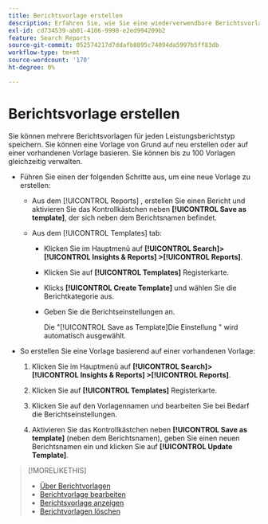 ```yaml
---
title: Berichtsvorlage erstellen
description: Erfahren Sie, wie Sie eine wiederverwendbare Berichtsvorlage erstellen.
exl-id: cd734539-ab01-4106-9998-e2ed994209b2
feature: Search Reports
source-git-commit: 052574217d7ddafb8895c74094da5997b5ff83db
workflow-type: tm+mt
source-wordcount: '170'
ht-degree: 0%

---
```


# Berichtsvorlage erstellen

Sie können mehrere Berichtsvorlagen für jeden Leistungsberichtstyp speichern. Sie können eine Vorlage von Grund auf neu erstellen oder auf einer vorhandenen Vorlage basieren. Sie können bis zu 100 Vorlagen gleichzeitig verwalten.

* Führen Sie einen der folgenden Schritte aus, um eine neue Vorlage zu erstellen:

   * Aus dem [!UICONTROL Reports] , erstellen Sie einen Bericht und aktivieren Sie das Kontrollkästchen neben **[!UICONTROL Save as template]**, der sich neben dem Berichtsnamen befindet.

   * Aus dem [!UICONTROL Templates] tab:

      * Klicken Sie im Hauptmenü auf **[!UICONTROL Search]> [!UICONTROL Insights & Reports] >[!UICONTROL Reports]**.

      * Klicken Sie auf **[!UICONTROL Templates]** Registerkarte.

      * Klicks **[!UICONTROL Create Template]** und wählen Sie die Berichtkategorie aus.

      * Geben Sie die Berichtseinstellungen an.

        Die &quot;[!UICONTROL Save as Template]Die Einstellung &quot; wird automatisch ausgewählt.

* So erstellen Sie eine Vorlage basierend auf einer vorhandenen Vorlage:

   1. Klicken Sie im Hauptmenü auf **[!UICONTROL Search]> [!UICONTROL Insights & Reports] >[!UICONTROL Reports]**.

   1. Klicken Sie auf **[!UICONTROL Templates]** Registerkarte.

   1. Klicken Sie auf den Vorlagennamen und bearbeiten Sie bei Bedarf die Berichtseinstellungen.

   1. Aktivieren Sie das Kontrollkästchen neben **[!UICONTROL Save as template]** (neben dem Berichtsnamen), geben Sie einen neuen Berichtsnamen ein und klicken Sie auf **[!UICONTROL Update Template]**.

>[!MORELIKETHIS]
>
>* [Über Berichtvorlagen](template-about.md)
>* [Berichtvorlage bearbeiten](template-edit.md)
>* [Berichtsvorlage anzeigen](template-view.md)
>* [Berichtvorlagen löschen](template-delete.md)
